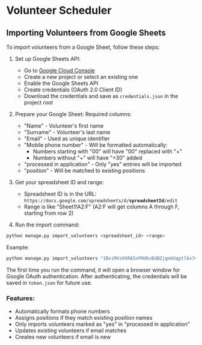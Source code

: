 # Volunteer Scheduler

## Importing Volunteers from Google Sheets

To import volunteers from a Google Sheet, follow these steps:

1. Set up Google Sheets API:
   - Go to [Google Cloud Console](https://console.cloud.google.com/)
   - Create a new project or select an existing one
   - Enable the Google Sheets API
   - Create credentials (OAuth 2.0 Client ID)
   - Download the credentials and save as `credentials.json` in the project root

2. Prepare your Google Sheet:
   Required columns:
   - "Name" - Volunteer's first name
   - "Surname" - Volunteer's last name
   - "Email" - Used as unique identifier
   - "Mobile phone number" - Will be formatted automatically:
     - Numbers starting with "00" will have "00" replaced with "+"
     - Numbers without "+" will have "+30" added
   - "processed in application" - Only "yes" entries will be imported
   - "position" - Will be matched to existing positions

3. Get your spreadsheet ID and range:
   - Spreadsheet ID is in the URL: `https://docs.google.com/spreadsheets/d/`**`spreadsheetId`**`/edit`
   - Range is like "Sheet1!A2:F" (A2:F will get columns A through F, starting from row 2)

4. Run the import command:
```bash
python manage.py import_volunteers <spreadsheet_id> <range>
```

Example:
```bash
python manage.py import_volunteers "1BxiMVs0XRA5nFMdKvBdBZjgmUUqptlbs74OgvE2upms" "Sheet1!A2:F"
```

The first time you run the command, it will open a browser window for Google OAuth authentication. After authenticating, the credentials will be saved in `token.json` for future use.

### Features:
- Automatically formats phone numbers
- Assigns positions if they match existing position names
- Only imports volunteers marked as "yes" in "processed in application"
- Updates existing volunteers if email matches
- Creates new volunteers if email is new
